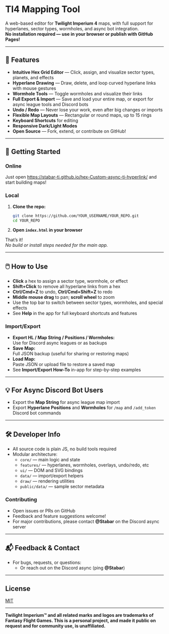 # TI4 Mapping Tool

A web-based editor for **Twilight Imperium 4** maps, with full support for hyperlanes, sector types, wormholes, and async bot integration.  
**No installation required — use in your browser or publish with GitHub Pages!**

---

## 🚀 Features

- **Intuitive Hex Grid Editor** — Click, assign, and visualize sector types, planets, and effects
- **Hyperlane Drawing** — Draw, delete, and loop curved hyperlane links with mouse gestures
- **Wormhole Tools** — Toggle wormholes and visualize their links
- **Full Export & Import** — Save and load your entire map, or export for async league tools and Discord bots
- **Undo / Redo** — Never lose your work, even after big changes or imports
- **Flexible Map Layouts** — Rectangular or round maps, up to 15 rings
- **Keyboard Shortcuts** for  editing
- **Responsive Dark/Light Modes**
- **Open Source** — Fork, extend, or contribute on GitHub!

---

## 🧭 Getting Started

### Online

Just open https://stabar-ti.github.io/hex-Custom-async-ti-hyperlink/ and start building maps!

### Local

1. **Clone the repo:**
    ```bash
    git clone https://github.com/YOUR_USERNAME/YOUR_REPO.git
    cd YOUR_REPO
    ```
2. **Open `index.html` in your browser**

That’s it!  
_No build or install steps needed for the main app._

---

## 🖱️ How to Use

- **Click** a hex to assign a sector type, wormhole, or effect
- **Shift+Click** to remove all hyperlane links from a hex
- **Ctrl/Cmd+Z** to undo, **Ctrl/Cmd+Shift+Z** to redo
- **Middle mouse drag** to pan; **scroll wheel** to zoom
- Use the top bar to switch between sector types, wormholes, and special effects
- See **Help** in the app for full keyboard shortcuts and features

### Import/Export

- **Export HL / Map String / Positions / Wormholes:**  
  Use for Discord async leagues or as backups
- **Save Map:**  
  Full JSON backup (useful for sharing or restoring maps)
- **Load Map:**  
  Paste JSON or upload file to restore a saved map
- See **Import/Export How-To** in-app for step-by-step examples

---

## 💡 For Async Discord Bot Users

- Export the **Map String** for async league map import
- Export **Hyperlane Positions** and **Wormholes** for `/map` and `/add_token` Discord bot commands

---

## 🛠️ Developer Info

- All source code is plain JS, no build tools required
- Modular architecture:  
  - `core/` — main logic and state
  - `features/` — hyperlanes, wormholes, overlays, undo/redo, etc
  - `ui/` — DOM and SVG bindings
  - `data/` — import/export helpers
  - `draw/` — rendering utilities
  - `public/data/` — sample sector metadata

### Contributing

- Open issues or PRs on GitHub
- Feedback and feature suggestions welcome!
- For major contributions, please contact <strong>@Stabar</strong> on the Discord async server

---

## 📬 Feedback & Contact

- For bugs, requests, or questions:  
  - Or reach out on the Discord async (ping <strong>@Stabar</strong>)

---

## License

[MIT](LICENSE)

---

**Twilight Imperium™ and all related marks and logos are trademarks of Fantasy Flight Games. This is a personal project, and made it public on request and for community use, is unaffiliated.**


